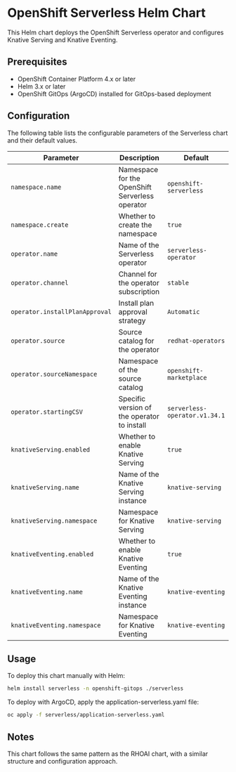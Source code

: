 # OpenShift Serverless Helm Chart

This Helm chart deploys the OpenShift Serverless operator and configures Knative Serving and Knative Eventing.

## Prerequisites

- OpenShift Container Platform 4.x or later
- Helm 3.x or later
- OpenShift GitOps (ArgoCD) installed for GitOps-based deployment

## Configuration

The following table lists the configurable parameters of the Serverless chart and their default values.

| Parameter | Description | Default |
|-----------|-------------|---------|
| `namespace.name` | Namespace for the OpenShift Serverless operator | `openshift-serverless` |
| `namespace.create` | Whether to create the namespace | `true` |
| `operator.name` | Name of the Serverless operator | `serverless-operator` |
| `operator.channel` | Channel for the operator subscription | `stable` |
| `operator.installPlanApproval` | Install plan approval strategy | `Automatic` |
| `operator.source` | Source catalog for the operator | `redhat-operators` |
| `operator.sourceNamespace` | Namespace of the source catalog | `openshift-marketplace` |
| `operator.startingCSV` | Specific version of the operator to install | `serverless-operator.v1.34.1` |
| `knativeServing.enabled` | Whether to enable Knative Serving | `true` |
| `knativeServing.name` | Name of the Knative Serving instance | `knative-serving` |
| `knativeServing.namespace` | Namespace for Knative Serving | `knative-serving` |
| `knativeEventing.enabled` | Whether to enable Knative Eventing | `true` |
| `knativeEventing.name` | Name of the Knative Eventing instance | `knative-eventing` |
| `knativeEventing.namespace` | Namespace for Knative Eventing | `knative-eventing` |

## Usage

To deploy this chart manually with Helm:

```bash
helm install serverless -n openshift-gitops ./serverless
```

To deploy with ArgoCD, apply the application-serverless.yaml file:

```bash
oc apply -f serverless/application-serverless.yaml
```

## Notes

This chart follows the same pattern as the RHOAI chart, with a similar structure and configuration approach.
